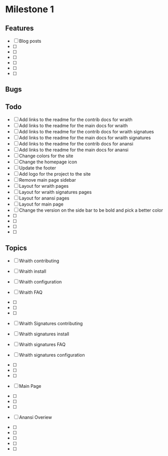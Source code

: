 
# Milestone 1

## Features
- [ ] Blog posts
- [ ]
- [ ]
- [ ]
- [ ]
- [ ]
- [ ]

## Bugs

## Todo
- [ ] Add links to the readme for the contrib docs for wraith
- [ ] Add links to the readme for the main docs for wraith
- [ ] Add links to the readme for the contrib docs for wraith signatues
- [ ] Add links to the readme for the main docs for wraith signatures
- [ ] Add links to the readme for the contrib docs for anansi
- [ ] Add links to the readme for the main docs for anansi
- [ ] Change colors for the site
- [ ] Change the homepage icon
- [ ] Update the footer
- [ ] Add logo for the project to the site
- [ ] Remove main page sidebar
- [ ] Layout for wraith pages
- [ ] Layout for wraith signatures pages
- [ ] Layout for anansi pages
- [ ] Layout for main page
- [ ] Change the version on the side bar to be bold and pick a better color
- [ ]
- [ ]
- [ ]
- [ ]

## Topics
- [ ] Wraith contributing
- [ ] Wraith install
- [ ] Wraith configuration
- [ ] Wraith FAQ
- [ ]
- [ ]
- [ ]

- [ ] Wraith Signatures contributing
- [ ] Wraith signatures install
- [ ] Wraith signatures FAQ
- [ ] Wraith signatures configuration
- [ ]
- [ ]
- [ ]

- [ ] Main Page
- [ ]
- [ ]
- [ ]

- [ ] Anansi Overiew
- [ ]
- [ ]
- [ ]
- [ ]
- [ ]
